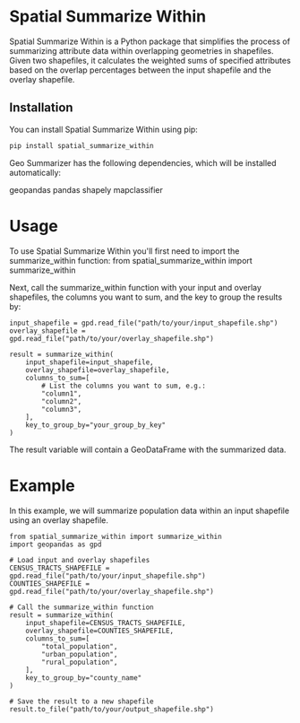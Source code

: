 # Spatial Summarize Within

Spatial Summarize Within is a Python package that simplifies the process of summarizing attribute data within overlapping geometries in shapefiles. Given two shapefiles, it calculates the weighted sums of specified attributes based on the overlap percentages between the input shapefile and the overlay shapefile.

## Installation

You can install Spatial Summarize Within using pip:

```bash
pip install spatial_summarize_within
```
Geo Summarizer has the following dependencies, which will be installed automatically:

geopandas
pandas
shapely
mapclassifier

# Usage
To use Spatial Summarize Within you'll first need to import the summarize_within function:
from spatial_summarize_within import summarize_within

Next, call the summarize_within function with your input and overlay shapefiles, the columns you want to sum, and the key to group the results by:
```
input_shapefile = gpd.read_file("path/to/your/input_shapefile.shp")
overlay_shapefile = gpd.read_file("path/to/your/overlay_shapefile.shp")

result = summarize_within(
    input_shapefile=input_shapefile,
    overlay_shapefile=overlay_shapefile,
    columns_to_sum=[
        # List the columns you want to sum, e.g.:
        "column1",
        "column2",
        "column3",
    ],
    key_to_group_by="your_group_by_key"
)
```
The result variable will contain a GeoDataFrame with the summarized data.

# Example
In this example, we will summarize population data within an input shapefile using an overlay shapefile.

```
from spatial_summarize_within import summarize_within
import geopandas as gpd

# Load input and overlay shapefiles
CENSUS_TRACTS_SHAPEFILE = gpd.read_file("path/to/your/input_shapefile.shp")
COUNTIES_SHAPEFILE = gpd.read_file("path/to/your/overlay_shapefile.shp")

# Call the summarize_within function
result = summarize_within(
    input_shapefile=CENSUS_TRACTS_SHAPEFILE,
    overlay_shapefile=COUNTIES_SHAPEFILE,
    columns_to_sum=[
        "total_population",
        "urban_population",
        "rural_population",
    ],
    key_to_group_by="county_name"
)

# Save the result to a new shapefile
result.to_file("path/to/your/output_shapefile.shp")
```
